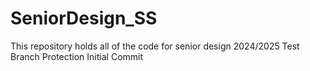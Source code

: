 # SeniorDesign_SS
This repository holds all of the code for senior design 2024/2025
Test Branch Protection
Initial Commit
